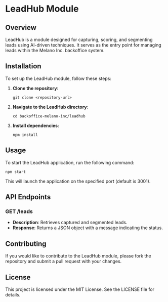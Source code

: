 # LeadHub Module

## Overview
LeadHub is a module designed for capturing, scoring, and segmenting leads using AI-driven techniques. It serves as the entry point for managing leads within the Melano Inc. backoffice system.

## Installation

To set up the LeadHub module, follow these steps:

1. **Clone the repository**:
   ```
   git clone <repository-url>
   ```

2. **Navigate to the LeadHub directory**:
   ```
   cd backoffice-melano-inc/leadhub
   ```

3. **Install dependencies**:
   ```
   npm install
   ```

## Usage

To start the LeadHub application, run the following command:

```
npm start
```

This will launch the application on the specified port (default is 3001).

## API Endpoints

### GET /leads
- **Description**: Retrieves captured and segmented leads.
- **Response**: Returns a JSON object with a message indicating the status.

## Contributing

If you would like to contribute to the LeadHub module, please fork the repository and submit a pull request with your changes.

## License

This project is licensed under the MIT License. See the LICENSE file for details.